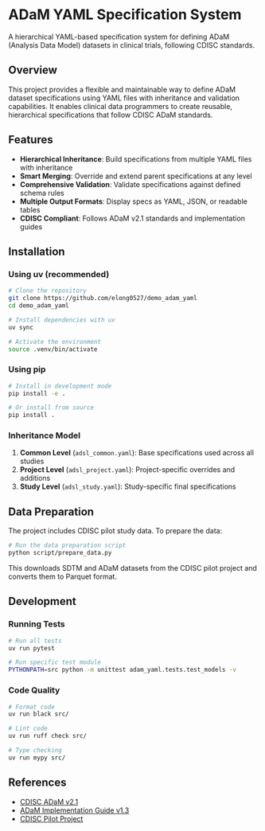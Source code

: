 # ADaM YAML Specification System

A hierarchical YAML-based specification system for defining ADaM (Analysis Data Model) datasets in clinical trials, following CDISC standards.

## Overview

This project provides a flexible and maintainable way to define ADaM dataset specifications using YAML files with inheritance and validation capabilities. It enables clinical data programmers to create reusable, hierarchical specifications that follow CDISC ADaM standards.

## Features

- **Hierarchical Inheritance**: Build specifications from multiple YAML files with inheritance
- **Smart Merging**: Override and extend parent specifications at any level
- **Comprehensive Validation**: Validate specifications against defined schema rules
- **Multiple Output Formats**: Display specs as YAML, JSON, or readable tables
- **CDISC Compliant**: Follows ADaM v2.1 standards and implementation guides

## Installation

### Using uv (recommended)

```bash
# Clone the repository
git clone https://github.com/elong0527/demo_adam_yaml
cd demo_adam_yaml

# Install dependencies with uv
uv sync

# Activate the environment
source .venv/bin/activate
```

### Using pip

```bash
# Install in development mode
pip install -e .

# Or install from source
pip install .
```

### Inheritance Model

1. **Common Level** (`adsl_common.yaml`): Base specifications used across all studies
2. **Project Level** (`adsl_project.yaml`): Project-specific overrides and additions
3. **Study Level** (`adsl_study.yaml`): Study-specific final specifications

## Data Preparation

The project includes CDISC pilot study data. To prepare the data:

```bash
# Run the data preparation script
python script/prepare_data.py
```

This downloads SDTM and ADaM datasets from the CDISC pilot project and converts them to Parquet format.

## Development

### Running Tests

```bash
# Run all tests
uv run pytest

# Run specific test module
PYTHONPATH=src python -m unittest adam_yaml.tests.test_models -v
```

### Code Quality

```bash
# Format code
uv run black src/

# Lint code
uv run ruff check src/

# Type checking
uv run mypy src/
```

## References

- [CDISC ADaM v2.1](https://www.cdisc.org/standards/foundational/adam)
- [ADaM Implementation Guide v1.3](https://www.cdisc.org/standards/foundational/adam/adam-implementation-guide-v1-3)
- [CDISC Pilot Project](https://github.com/cdisc-org/sdtm-adam-pilot-project)
